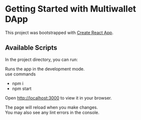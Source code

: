 # Getting Started with Multiwallet DApp

This project was bootstrapped with [Create React App](https://github.com/facebook/create-react-app).

## Available Scripts

In the project directory, you can run:

Runs the app in the development mode.\
use commands 
* npm i 
* npm start

Open [http://localhost:3000](http://localhost:3000) to view it in your browser.

The page will reload when you make changes.\
You may also see any lint errors in the console.

